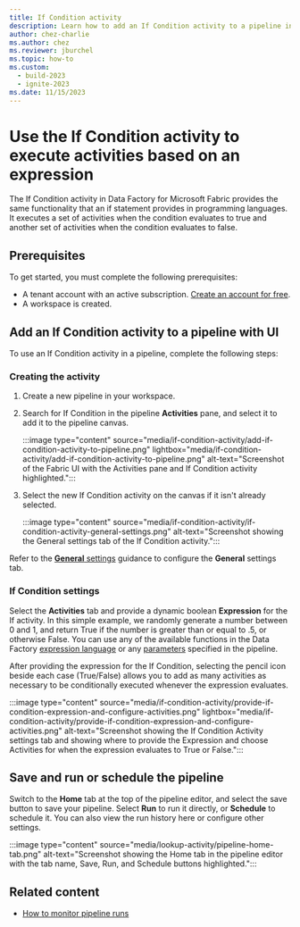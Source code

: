 ```yaml
---
title: If Condition activity
description: Learn how to add an If Condition activity to a pipeline in Data Factory for Microsoft Fabric and use it to execute other activities based on an expression.
author: chez-charlie
ms.author: chez
ms.reviewer: jburchel
ms.topic: how-to
ms.custom:
  - build-2023
  - ignite-2023
ms.date: 11/15/2023
---
```


# Use the If Condition activity to execute activities based on an expression

The If Condition activity in Data Factory for Microsoft Fabric provides the same functionality that an if statement provides in programming languages. It executes a set of activities when the condition evaluates to true and another set of activities when the condition evaluates to false.

## Prerequisites

To get started, you must complete the following prerequisites:

- A tenant account with an active subscription. [Create an account for free](../get-started/fabric-trial.md).
- A workspace is created.

## Add an If Condition activity to a pipeline with UI

To use an If Condition activity in a pipeline, complete the following steps:

### Creating the activity

1. Create a new pipeline in your workspace.
1. Search for If Condition in the pipeline **Activities** pane, and select it to add it to the pipeline canvas.

   :::image type="content" source="media/if-condition-activity/add-if-condition-activity-to-pipeline.png" lightbox="media/if-condition-activity/add-if-condition-activity-to-pipeline.png" alt-text="Screenshot of the Fabric UI with the Activities pane and If Condition activity highlighted.":::

1. Select the new If Condition activity on the canvas if it isn't already selected.

   :::image type="content" source="media/if-condition-activity/if-condition-activity-general-settings.png" alt-text="Screenshot showing the General settings tab of the If Condition activity.":::

Refer to the [**General** settings](activity-overview.md#general-settings) guidance to configure the **General** settings tab.

### If Condition settings

Select the **Activities** tab and provide a dynamic boolean **Expression** for the If activity. In this simple example, we randomly generate a number between 0 and 1, and return True if the number is greater than or equal to .5, or otherwise False. You can use any of the available functions in the Data Factory [expression language](expression-language.md) or any [parameters](parameters.md) specified in the pipeline.

After providing the expression for the If Condition, selecting the pencil icon beside each case (True/False) allows you to add as many activities as necessary to be conditionally executed whenever the expression evaluates.

:::image type="content" source="media/if-condition-activity/provide-if-condition-expression-and-configure-activities.png" lightbox="media/if-condition-activity/provide-if-condition-expression-and-configure-activities.png" alt-text="Screenshot showing the If Condition Activity settings tab and showing where to provide the Expression and choose Activities for when the expression evaluates to True or False.":::

## Save and run or schedule the pipeline

Switch to the **Home** tab at the top of the pipeline editor, and select the save button to save your pipeline.  Select **Run** to run it directly, or **Schedule** to schedule it.  You can also view the run history here or configure other settings.

:::image type="content" source="media/lookup-activity/pipeline-home-tab.png" alt-text="Screenshot showing the Home tab in the pipeline editor with the tab name, Save, Run, and Schedule buttons highlighted.":::

## Related content

- [How to monitor pipeline runs](monitor-pipeline-runs.md)
